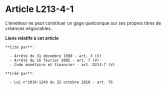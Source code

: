 # Article L213-4-1

L'émetteur ne peut constituer un gage quelconque sur ses propres titres de créances négociables.

**Liens relatifs à cet article**

	**Cité par**:

	  - Arrêté du 31 décembre 1998 - art. 3 (V)
	  - Arrêté du 16 février 2005 - art. 7 (V)
	  - Code monétaire et financier - art. D213-7 (V)

	**Créé par**:

	  - Loi n°2010-1249 du 22 octobre 2010 - art. 76
